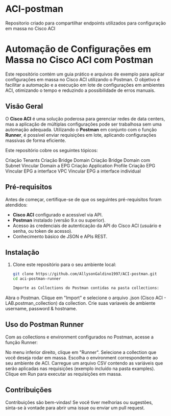 # ACI-postman
Repositorio criado para compartilhar endpoints utilizados para configuração em massa no Cisco ACI

# Automação de Configurações em Massa no Cisco ACI com Postman 

Este repositório contém um guia prático e arquivos de exemplo para aplicar configurações em massa no Cisco ACI utilizando o Postman. O objetivo é facilitar a automação e a execução em lote de configurações em ambientes ACI, otimizando o tempo e reduzindo a possibilidade de erros manuais.

## Visão Geral

O **Cisco ACI** é uma solução poderosa para gerenciar redes de data centers, mas a aplicação de múltiplas configurações pode ser trabalhosa sem uma automação adequada. Utilizando o **Postman** em conjunto com o função **Runner**, é possível enviar requisições em lote, aplicando configurações massivas de forma eficiente.

Este repositório cobre os seguintes tópicos:

Criação Tenants
Criação Bridge Domain
Criação Bridge Domain com Subnet
Vincular Domain a EPG
Criação Application Profile
Criação EPG
Vincular EPG a interface VPC
Vincular EPG a interface individual

## Pré-requisitos

Antes de começar, certifique-se de que os seguintes pré-requisitos foram atendidos:

- **Cisco ACI** configurado e acessível via API.
- **Postman** instalado (versão 9.x ou superior).
- Acesso às credenciais de autenticação da API do Cisco ACI (usuário e senha, ou token de acesso).
- Conhecimento básico de JSON e APIs REST.

## Instalação

1. Clone este repositório para o seu ambiente local:

   ```bash
   git clone https://github.com/AllysonGaldino1997/ACI-postman.git
   cd aci-postman-runner

   Importe as Collections do Postman contidas na pasta collections:

Abra o Postman.
Clique em "Import" e selecione o arquivo .json (Cisco ACI - LAB.postman_collection) da collection.
Crie suas variaveis de ambiente username, password & hostname.

## Uso do Postman Runner
Com as collections e environment configurados no Postman, acesse a função Runner:

No menu inferior direito, clique em "Runner".
Selecione a collection que você deseja rodar em massa.
Escolha o environment correspondente ao seu ambiente de ACI.
Carregue um arquivo CSV contendo as variáveis que serão aplicadas nas requisições (exemplo incluído na pasta examples).
Clique em Run para executar as requisições em massa.

## Contribuições
Contribuições são bem-vindas! Se você tiver melhorias ou sugestões, sinta-se à vontade para abrir uma issue ou enviar um pull request.

